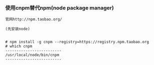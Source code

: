 ### 使用cnpm替代npm(node package manager)
```
官网http://npm.taobao.org/

(先安装node)


# npm install -g cnpm --registry=https://registry.npm.taobao.org
# which cnpm
-------------------------
/usr/local/node/bin/cnpm
-------------------------
```
